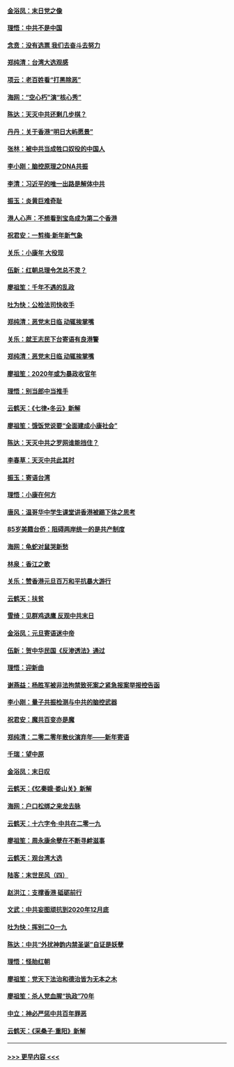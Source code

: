 #### [金浴凤：末日党之像](../pages/nsc993/n11787475.md?t=01130202) 
#### [理悟：中共不是中国](../pages/nsc993/n11787463.md?t=01130202) 
#### [念贲：没有选票  我们去奋斗去努力](../pages/nsc993/n11787398.md?t=01130202) 
#### [郑纯清：台湾大选观感](../pages/nsc993/n11786210.md?t=01130202) 
#### [项云：老百姓看“打黑除恶”](../pages/nsc993/n11785398.md?t=01130202) 
#### [海网：“空心朽”演“核心秀”](../pages/nsc993/n11783874.md?t=01130202) 
#### [陈达：天灭中共还剩几步棋？](../pages/nsc993/n11783719.md?t=01130202) 
#### [丹丹：关于香港“明日大屿愿景”](../pages/nsc993/n11783273.md?t=01130202) 
#### [张林：被中共当成牲口奴役的中国人](../pages/nsc993/n11782397.md?t=01130202) 
#### [李小刚：脑控原理之DNA共振](../pages/nsc993/n11780962.md?t=01130202) 
#### [李清：习近平的唯一出路是解体中共](../pages/nsc993/n11780866.md?t=01130202) 
#### [振玉：炎黄巨难奇耻](../pages/nsc993/n11779632.md?t=01130202) 
#### [港人心声：不想看到宝岛成为第二个香港](../pages/nsc993/n11778817.md?t=01130202) 
#### [祝君安：一剪梅‧新年新气象](../pages/nsc993/n11776340.md?t=01130202) 
#### [关乐：小康年 大役现](../pages/nsc993/n11774213.md?t=01130202) 
#### [伍新：红朝总理令怎总不灵？](../pages/nsc993/n11770813.md?t=01130202) 
#### [廖祖笙：千年不遇的乱政](../pages/nsc993/n11770373.md?t=01130202) 
#### [吐为快：公检法司快收手](../pages/nsc993/n11770359.md?t=01130202) 
#### [郑纯清：恶党末日临 动辄挨掌嘴](../pages/nsc993/n11769912.md?t=01130202) 
#### [关乐：就王志民下台寄语有良港警](../pages/nsc993/n11769903.md?t=01130202) 
#### [郑纯清：恶党末日临 动辄挨掌嘴](../pages/nsc993/n11769356.md?t=01130202) 
#### [廖祖笙：2020年或为暴政收官年](../pages/nsc993/n11768216.md?t=01130202) 
#### [理悟：别当郎中当推手](../pages/nsc993/n11768243.md?t=01130202) 
#### [云鹤天：《七律▪冬云》新解](../pages/nsc993/n11768204.md?t=01130202) 
#### [廖祖笙：饿饭党说要“全面建成小康社会”](../pages/nsc993/n11767482.md?t=01130202) 
#### [陈达：天灭中共之罗网谁能挡住？](../pages/nsc993/n11767465.md?t=01130202) 
#### [李春草：天灭中共此其时](../pages/nsc993/n11767452.md?t=01130202) 
#### [振玉：寄语台湾](../pages/nsc993/n11767432.md?t=01130202) 
#### [理悟：小康在何方](../pages/nsc993/n11767394.md?t=01130202) 
#### [唐风：温哥华中学生课堂讲香港被踢下体之思考](../pages/nsc993/n11766848.md?t=01130202) 
#### [85岁美籍台侨：阻碍两岸统一的是共产制度](../pages/nsc993/n11765043.md?t=01130202) 
#### [海网：龟蛇对鼠哭新愁](../pages/nsc993/n11764895.md?t=01130202) 
#### [林泉：香江之歌](../pages/nsc993/n11764415.md?t=01130202) 
#### [关乐：赞香港元旦百万和平抗暴大游行](../pages/nsc993/n11764382.md?t=01130202) 
#### [云鹤天：扶贫](../pages/nsc993/n11764245.md?t=01130202) 
#### [雪绮：见群鸡退鹰  反观中共末日](../pages/nsc993/n11762112.md?t=01130202) 
#### [金浴凤：元旦寄语迷中帝](../pages/nsc993/n11761788.md?t=01130202) 
#### [伍新：贺中华民国《反渗透法》通过](../pages/nsc993/n11761994.md?t=01130202) 
#### [理悟：迎新曲](../pages/nsc993/n11761152.md?t=01130202) 
#### [谢燕益：杨胜军被非法拘禁致死案之紧急报案举报控告函](../pages/nsc993/n11756134.md?t=01130202) 
#### [李小刚：量子共振检测与中共的脑控武器](../pages/nsc993/n11754518.md?t=01130202) 
#### [祝君安：魔共百变亦是魔](../pages/nsc993/n11754469.md?t=01130202) 
#### [郑纯清：二零二零年散伙演弃年——新年寄语](../pages/nsc993/n11754195.md?t=01130202) 
#### [千瑞：望中原](../pages/nsc993/n11754159.md?t=01130202) 
#### [金浴凤：末日叹](../pages/nsc993/n11752359.md?t=01130202) 
#### [云鹤天：《忆秦娥‧娄山关》新解](../pages/nsc993/n11752348.md?t=01130202) 
#### [海网：户口松绑之来龙去脉](../pages/nsc993/n11752328.md?t=01130202) 
#### [云鹤天：十六字令‧中共在二零一九](../pages/nsc993/n11752305.md?t=01130202) 
#### [廖祖笙：周永康余孽在不断寻衅滋事](../pages/nsc993/n11751013.md?t=01130202) 
#### [云鹤天：观台湾大选](../pages/nsc993/n11751007.md?t=01130202) 
#### [陆客：末世民风（四）](../pages/nsc993/n11749203.md?t=01130202) 
#### [赵洪江：支撑香港 砥砺前行](../pages/nsc993/n11748482.md?t=01130202) 
#### [文武：中共妄图顽抗到2020年12月底](../pages/nsc993/n11748446.md?t=01130202) 
#### [吐为快：挥别二O一九](../pages/nsc993/n11748411.md?t=01130202) 
#### [陈达：中共“外扰神韵内禁圣诞”自证是妖孽](../pages/nsc993/n11748226.md?t=01130202) 
#### [理悟：怪胎红朝](../pages/nsc993/n11748206.md?t=01130202) 
#### [廖祖笙：党天下法治和德治皆为无本之木](../pages/nsc993/n11748135.md?t=01130202) 
#### [廖祖笙：杀人党血腥“执政”70年](../pages/nsc993/n11745144.md?t=01130202) 
#### [中立：神必严惩中共百年罪恶](../pages/nsc993/n11744970.md?t=01130202) 
#### [云鹤天：《采桑子‧重阳》新解](../pages/nsc993/n11744948.md?t=01130202) 

----
#### [ >>> 更早内容 <<< ](../indexes/nsc993-earlier.md)
